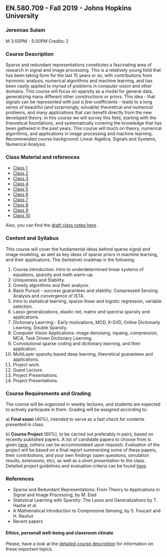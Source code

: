 ## EN.580.709 - Fall 2019 - Johns Hopkins University
### Jeremias Sulam
M 3:00PM - 5:00PM
Credits:  2


### Course Description 
Sparse and redundant representations constitutes a fascinating area of research in signal and image processing. This is a relatively young field that has been taking form for the last 15 years or so, with contributions from harmonic analysis, numerical algorithms and machine learning, and has been vastly applied to myriad of problems in computer vision and other domains. This course will focus on sparsity as a model for general data, generalizing many different other constructions or priors. This idea - that signals can be represented with just *a few* coefficients - leads to a long series of beautiful (and surprisingly, solvable) theoretical and numerical problems, and many applications that can benefit directly from the new developed theory. In this course we will survey this field, starting with the theoretical foundations, and systematically covering the knowledge that has been gathered in the past years. This course will touch on theory, numerical algorithms, and applications in image processing and machine learning. Recommended course background: Linear Algebra, Signals and Systems, Numerical Analysis.


### Class Material and references
* <a href="https://github.com/jsulam-jhu/EN.580.709/tree/master/Class%201">Class 1</a>
* <a href="https://github.com/jsulam-jhu/EN.580.709/tree/master/Class%202">Class 2</a> 
* <a href="https://github.com/jsulam-jhu/EN.580.709/tree/master/Class%203">Class 3</a> 
* <a href="https://github.com/jsulam-jhu/EN.580.709/blob/master/Class%204/Topics.md">Class 4</a>
* <a href=" https://github.com/jsulam-jhu/EN.580.709/blob/master/Class%205/Topics.md">Class 5</a>
* <a href="https://github.com/jsulam-jhu/EN.580.709/tree/master/Class%206">Class 6</a>
* <a href="https://github.com/jsulam-jhu/EN.580.709/blob/master/Class%207/Topics.md">Class 7</a>
* <a href="https://github.com/jsulam-jhu/EN.580.709/blob/master/Class%208/Topics.md">Class 8</a>
* <a href="https://github.com/jsulam-jhu/EN.580.709/blob/master/Class%209/Topics.md">Class 9</a>
* <a href="https://github.com/jsulam-jhu/EN.580.709/blob/master/Class%2010/Topics.md">Class 10</a>

Also, you can find the <a href="https://github.com/jsulam-jhu/EN.580.709/tree/master/ClassNotes">draft class notes here</a>.

### Content and Syllabus
This course will cover the fundamental ideas behind sparse signal and image modeling, as well as key ideas of sparse priors in machine learning, and their applications. The (tentative) roadmap is the following:

1. Course introduction. Intro to underdetermined linear systems of equations, sparsity and math warm-up.
2. Uniqueness and Stability.
3. Greedy algorithms and their analysis.
4. Basis Pursuit - success guarantees and stability. Compressed Sensing. Analysis and convergence of ISTA.
5. Intro to statistical learning, sparse linear and logistic regression, variable selection.
6. Lasso generalizations, elastic net, matrix and spectral sparsity and applications.
7. Dictionary Learning - Early motivations, MOD, K-SVD, Online Dictionarly Learning, Double Sparsity.
8. Computer Vision Applications: image denoising, inpaing, compression, MCA, Task Driven Dictionary Learning.
9. Convolutional sparse coding and dictionary learning, and their application.
10. MultiLayer sparsity based deep learning, theoretical guarantees and applications.
11. Project work.
12. Guest Lecture.
13. Project Presentations.
14. Project Presentations.

### Course Requirements and Grading

The course will be organized in weekly lectures, and students are expected to actively participate in them. Grading will be assigned according to:

a) **Final exam** (40%), intended to serve as a fast check for contents presented in class.

b) **Course Project** (60%), to be carried out preferably in pairs, based on recently published papers. A list of candidate papers to choose from is given <a href="https://github.com/jsulam-jhu/EN.580.709/blob/master/project_papers.md">here</a>, (others can be accommodated upon request). Evaluation of the project will be based on a final report summarizing some of these papers, their contributions, and your own findings (open questions, simulation results, extensions, etc), as well as a short presentation to the class. Detailed project guidelines and evaluation criteria can be found <a href="https://github.com/jsulam-jhu/EN.580.709/blob/master/Project%20Instructions.md">here</a>.

### References

* Sparse and Redundant Representations: From Theory to Applications in Signal and Image Processing, by M. Elad
* Statistical Learning with Sparsity: The Lasso and Generalizations by T. Hastie et al.
* A Mathematical Introduction to Compressive Sensing, by S. Foucart and H. Rauhut
* Recent papers


#### Ethics, personall well-being and classroom climate
Please, have a look at the <a href="https://github.com/jsulam-jhu/EN.580.709/blob/master/WSESyllabus.pdf">detailed course description</a> for information on these important topics.
